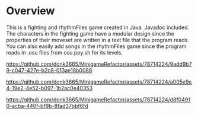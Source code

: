 # Overview
This is a fighting and rhythmFiles game created in Java. Javadoc included.
The characters in the fighting game have a modular design since the properties of their moveset are written in a text file that the program reads.
You can also easily add songs in the rhythmFiles game since the program reads in .osu files from osu.ppy.sh for its levels.

https://github.com/donk3665/MinigameRefactor/assets/78714224/9add9b79-c047-427e-b2c8-013ae18b0088

https://github.com/donk3665/MinigameRefactor/assets/78714224/a005e9e4-19e2-4e52-b097-1b2ac0e40353

https://github.com/donk3665/MinigameRefactor/assets/78714224/d8f04910-acba-440f-bf9b-8fad37bbf6fd
